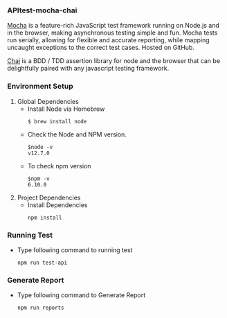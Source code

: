 ### APItest-mocha-chai

[Mocha](https://mochajs.org/) is a feature-rich JavaScript test framework running on Node.js and in the browser, making asynchronous testing simple and fun. Mocha tests run serially, allowing for flexible and accurate reporting, while mapping uncaught exceptions to the correct test cases. Hosted on GitHub.

[Chai](https://www.chaijs.com/) is a BDD / TDD assertion library for node and the browser that can be delightfully paired with any javascript testing framework.

### Environment Setup

1. Global Dependencies
    * Install Node via Homebrew
        ```
        $ brew install node
        ```
    * Check the Node and NPM version.
        ```
        $node -v
        v12.7.0
        ```
    * To check npm version
        ```
        $npm -v
        6.10.0
        ```
2. Project Dependencies
    * Install Dependencies
        ```
        npm install 
        ```

### Running Test
   *  Type following command to running test
        ```
        npm run test-api
        ```
### Generate Report
   *  Type following command to Generate Report
        ```
        npm run reports
        ```
